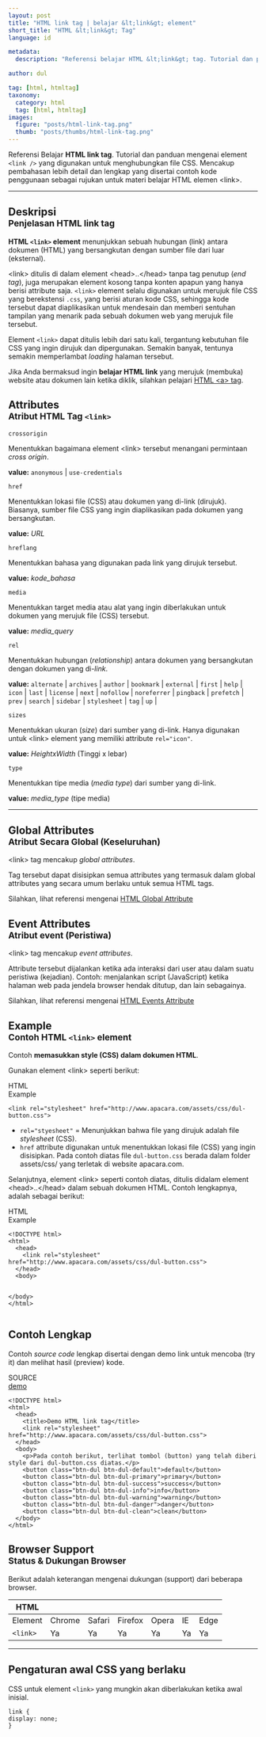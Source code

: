 ```yaml
---
layout: post
title: "HTML link tag | belajar &lt;link&gt; element"
short_title: "HTML &lt;link&gt; Tag"
language: id

metadata:
  description: "Referensi belajar HTML &lt;link&gt; tag. Tutorial dan panduan mengenai element &lt;link&gt;, penjelasan dengan contoh kode penggunaan sebagai referensi belajar HTML &lt;link&gt;"

author: dul

tag: [html, htmltag]
taxonomy:
  category: html
  tag: [html, htmltag]
images:
  figure: "posts/html-link-tag.png"
  thumb: "posts/thumbs/html-link-tag.png"
---
```

<p class="text-muted">
    Referensi Belajar <strong>HTML link tag</strong>. Tutorial dan panduan mengenai element <code>&lt;link /&gt;</code> yang digunakan untuk menghubungkan file CSS. Mencakup pembahasan lebih detail dan lengkap yang disertai contoh kode penggunaan sebagai rujukan untuk materi belajar HTML <span lang="id">elemen</span> &lt;link&gt;.
</p>
<hr class="uk-article-divider">

<h2 class="title-sub bd-danger bd-left bd-left-only">Deskripsi <br>
    <small>Penjelasan HTML <span class="html-tag">link</span> tag</small>
</h2>
<p>
  <strong>HTML <code>&lt;link&gt;</code> element</strong> menunjukkan sebuah hubungan (link) antara dokumen (HTML) yang bersangkutan dengan sumber file dari luar (eksternal).
</p>
<p>&lt;link&gt; ditulis di dalam element &lt;head&gt;..&lt;/head&gt; tanpa tag penutup (<i>end tag</i>), juga merupakan element kosong tanpa konten apapun yang hanya berisi attribute saja. <code>&lt;link&gt;</code> element selalu digunakan untuk merujuk file CSS yang berekstensi <code>.css</code>, yang berisi aturan kode CSS, sehingga kode tersebut dapat diaplikasikan untuk mendesain dan memberi sentuhan tampilan yang menarik pada sebuah dokumen web yang merujuk file tersebut.</p>
<p>Element <code>&lt;link&gt;</code> dapat ditulis lebih dari satu kali, tergantung kebutuhan file CSS yang ingin dirujuk dan dipergunakan. Semakin banyak, tentunya semakin memperlambat <i>loading</i> halaman tersebut.</p>
<p>Jika Anda bermaksud ingin <strong>belajar HTML link</strong> yang merujuk (membuka) website atau dokumen lain ketika diklik, silahkan pelajari <a href="https://www.apacara.com/blog/html-a-tag.html">HTML &lt;a&gt; tag</a>.</p>

<!-- Attribute  -->
<section id="attribute">
  <h2 class="title-sub bd-danger bd-left bd-left-only">Attributes <br>
    <small>Atribut HTML Tag <code>&lt;link&gt;</code></small>
  </h2>
<div class="icard bg-gr3 bd-primary bd-top bd-top-only">
<div class="icard-heading clearfix co-wh bg-gr2">
   <div class="icard-bar"><div class="icard-bar-left pull-left"><span><code class="txt-lg">crossorigin</code></span></div></div></div><div class="icard-body icode itheme">
        <p>Menentukkan bagaimana element &lt;link&gt; tersebut menangani permintaan <em>cross origin</em>.</p>
      <div class="icard-footer clearfix bg-gr2 icode itheme">
        <p><b>value:</b> <code>anonymous</code> | <code>use-credentials</code></p>
      </div>
    </div>
    </div>
<div class="icard bg-gr3 bd-primary bd-top bd-top-only">
<div class="icard-heading clearfix co-wh bg-gr2">
   <div class="icard-bar"><div class="icard-bar-left pull-left"><span><code class="txt-lg">href</code></span></div></div></div><div class="icard-body icode itheme">
        <p>Menentukkan lokasi file (CSS) atau dokumen yang di-link (dirujuk). Biasanya, sumber file CSS yang ingin diaplikasikan pada dokumen yang bersangkutan.</p>
      <div class="icard-footer clearfix bg-gr2 icode itheme">
        <p><b>value:</b> <i>URL</i></p>
      </div>
    </div>
    </div>
<div class="icard bg-gr3 bd-primary bd-top bd-top-only">
<div class="icard-heading clearfix co-wh bg-gr2">
   <div class="icard-bar"><div class="icard-bar-left pull-left"><span><code class="txt-lg">hreflang</code></span></div></div></div><div class="icard-body icode itheme">
        <p>Menentukkan bahasa yang digunakan pada link yang dirujuk tersebut.</p>
      <div class="icard-footer clearfix bg-gr2 icode itheme">
        <p><b>value:</b> <i>kode_bahasa</i></p>
      </div>
    </div>
    </div>
<div class="icard bg-gr3 bd-primary bd-top bd-top-only">
<div class="icard-heading clearfix co-wh bg-gr2">
   <div class="icard-bar"><div class="icard-bar-left pull-left"><span><code class="txt-lg">media</code></span></div></div></div><div class="icard-body icode itheme">
        <p>Menentukkan target media atau alat yang ingin diberlakukan untuk dokumen yang merujuk file (CSS) tersebut.</p>
      <div class="icard-footer clearfix bg-gr2 icode itheme">
        <p><b>value:</b> <i>media_query</i></p>
      </div>
    </div>
    </div>
<div class="icard bg-gr3 bd-primary bd-top bd-top-only">
<div class="icard-heading clearfix co-wh bg-gr2">
   <div class="icard-bar"><div class="icard-bar-left pull-left"><span><code class="txt-lg">rel</code></span></div></div></div><div class="icard-body icode itheme">
        <p>Menentukkan hubungan (<i>relationship</i>) antara dokumen yang bersangkutan dengan dokumen yang di-<i>link</i>.</p>
      <div class="icard-footer clearfix bg-gr2 icode itheme">
        <p><b>value:</b> <code>alternate</code> | <code>archives</code> | <code>author</code> | <code>bookmark</code> | <code>external</code> | <code>first</code> | <code>help</code> | <code>icon</code> | <code>last</code> | <code>license</code> | <code>next</code> | <code>nofollow</code> | <code>noreferrer</code> | <code>pingback</code> | <code>prefetch</code> | <code>prev</code> | <code>search</code> | <code>sidebar</code> | <code>stylesheet</code> | <code>tag</code> | <code>up</code> | </p>
      </div>
    </div>
    </div>
<div class="icard bg-gr3 bd-primary bd-top bd-top-only">
<div class="icard-heading clearfix co-wh bg-gr2">
   <div class="icard-bar"><div class="icard-bar-left pull-left"><span><code class="txt-lg">sizes</code></span></div></div></div><div class="icard-body icode itheme">
        <p>Menentukkan ukuran (<em>size</em>) dari sumber yang di-link. Hanya digunakan untuk &lt;link&gt; element yang memiliki attribute <code>rel="icon"</code>.</p>
      <div class="icard-footer clearfix bg-gr2 icode itheme">
        <p><b>value:</b> <i>HeightxWidth</i> (Tinggi x lebar)</p>
      </div>
    </div>
    </div>
<div class="icard bg-gr3 bd-primary bd-top bd-top-only">
<div class="icard-heading clearfix co-wh bg-gr2">
   <div class="icard-bar"><div class="icard-bar-left pull-left"><span><code class="txt-lg">type</code></span></div></div></div><div class="icard-body icode itheme">
        <p>Menentukkan tipe media (<i>media type</i>) dari sumber yang di-link.</p>
      <div class="icard-footer clearfix bg-gr2 icode itheme">
        <p><b>value:</b> <i>media_type</i> (tipe media)</p>
      </div>
    </div>
  </div>
</section>

<hr class="uk-article-divider">
<!-- Global Attributes -->
<section id="global-attribute">
  <h2 class="title-sub bd-danger bd-left bd-left-only">Global Attributes <br>
    <small>Atribut Secara Global (Keseluruhan)</small>
  </h2>
  <div class="">
    <p>&lt;link&gt; tag mencakup <em>global attributes</em>.</p>
    <div class="collapse-global uk-hidden" aria-hidden="true">
      <p>Tag tersebut dapat disisipkan semua attributes yang termasuk dalam global attributes yang secara umum berlaku untuk semua HTML tags.</p>
      <div class="footer-callout info">
        <p>Silahkan, lihat referensi mengenai <a href="https://www.apacara.com/tutorial/html/html-global-attribute.html">HTML Global Attribute</a></p>
      </div>
    </div>
  </div>
</section>

<!-- Event Attributes -->
<section>
  <h2 class="title-sub bd-danger bd-left bd-left-only">Event Attributes <br>
    <small>Atribut event  (Peristiwa)</small>
  </h2>
  <div class="dul-callout dul-callout-warning">
    <p>&lt;link&gt; tag mencakup <em>event attributes</em>. </p>
    <div>
      <p>Attribute tersebut dijalankan ketika ada interaksi dari user atau dalam suatu peristiwa (kejadian). Contoh: menjalankan script (JavaScript) ketika halaman web pada jendela browser hendak ditutup, dan lain sebagainya.</p>
      <div class="footer-callout warning">
        <p>Silahkan, lihat referensi mengenai <a href="https://www.apacara.com/tutorial/html/html-event-attribute.html">HTML Events Attribute</a></p>
      </div>
    </div>
  </div>
</section>

<!-- Example -->
<section id="example">
  <h2 class="title-sub bd-danger bd-left bd-left-only">Example<br>
    <small>Contoh HTML <code>&lt;link&gt;</code> element</small>
  </h2>
  <div class="dul-block">
  <p>Contoh <strong>memasukkan style (CSS) dalam dokumen HTML</strong>.</p>
  <p>Gunakan element &lt;link&gt; seperti berikut:</p>
<!-- HTML Code Example -->
<div class="icard">
<div class="icard-heading clearfix co-wh bg-pi2">
<div class="icard-bar">
  <div class="icard-bar-left pull-left">
    <i class="fa fa-html5" aria-hidden="true"></i>
    <span>HTML</span>
  </div>
  <div class="icard-bar-right pull-right">
    <span>Example</span>
  </div>
</div>
</div>
<div class="icard-body icode itheme">
<pre class="prettyprint linenums line-numbers highlight language-markup"><code data-language="html" class="html  language-markup"><span class="token tag"><span class="token tag"><span class="token punctuation">&lt;</span>link</span> <span class="token attr-name">rel</span><span class="token attr-value"><span class="token punctuation">=</span><span class="token punctuation">"</span>stylesheet<span class="token punctuation">"</span></span> <span class="token attr-name">href</span><span class="token attr-value"><span class="token punctuation">=</span><span class="token punctuation">"</span>http://www.apacara.com/assets/css/dul-button.css<span class="token punctuation">"</span></span><span class="token punctuation">&gt;</span></span><span aria-hidden="true" class="line-numbers-rows"><span></span></span></code>
</pre>
</div>
</div>
  <ul>
    <li>
    <code>rel="styesheet"</code> = Menunjukkan bahwa file yang dirujuk adalah file <i>stylesheet</i> (CSS).</li>
    <li><code>href</code> attribute digunakan untuk menentukkan lokasi file (CSS) yang ingin disisipkan. Pada contoh diatas file <code>dul-button.css</code> berada dalam folder <span class="uk-text-primary">assets/css/</span> yang terletak di website apacara.com.</li>
  </ul>
  <p>Selanjutnya, element &lt;link&gt; seperti contoh diatas, ditulis didalam element &lt;head&gt;..&lt;/head&gt; dalam sebuah dokumen HTML. Contoh lengkapnya, adalah sebagai berikut:</p>
<div class="icard">
<div class="icard-heading clearfix co-wh bg-pi2">
<div class="icard-bar">
  <div class="icard-bar-left pull-left">
    <i class="fa fa-html5" aria-hidden="true"></i>
    <span>HTML</span>
  </div>
  <div class="icard-bar-right pull-right">
    <span>Example</span>
  </div>
</div>
</div>
<div class="icard-body icode itheme">
<pre class="prettyprint linenums line-numbers highlight language-markup"><code data-language="html" class="html  language-markup"><span class="token doctype">&lt;!DOCTYPE html&gt;</span>
<span class="token tag"><span class="token tag"><span class="token punctuation">&lt;</span>html</span><span class="token punctuation">&gt;</span></span>
  <span class="token tag"><span class="token tag"><span class="token punctuation">&lt;</span>head</span><span class="token punctuation">&gt;</span></span>
    <span class="token tag"><span class="token tag"><span class="token punctuation">&lt;</span>link</span> <span class="token attr-name">rel</span><span class="token attr-value"><span class="token punctuation">=</span><span class="token punctuation">"</span>stylesheet<span class="token punctuation">"</span></span> <span class="token attr-name">href</span><span class="token attr-value"><span class="token punctuation">=</span><span class="token punctuation">"</span>http://www.apacara.com/assets/css/dul-button.css<span class="token punctuation">"</span></span><span class="token punctuation">&gt;</span></span>
  <span class="token tag"><span class="token tag"><span class="token punctuation">&lt;/</span>head</span><span class="token punctuation">&gt;</span></span>
  <span class="token tag"><span class="token tag"><span class="token punctuation">&lt;</span>body</span><span class="token punctuation">&gt;</span></span>

  <span class="token tag"><span class="token tag"><span class="token punctuation">&lt;/</span>body</span><span class="token punctuation">&gt;</span></span>
<span class="token tag"><span class="token tag"><span class="token punctuation">&lt;/</span>html</span><span class="token punctuation">&gt;</span></span><span aria-hidden="true" class="line-numbers-rows"><span></span><span></span><span></span><span></span><span></span><span></span><span></span><span></span><span></span></span></code>
</pre>
</div>
</div>
  </div>
</section>
<h2 class="title-sub bd-danger bd-left bd-left-only">Contoh Lengkap
</h2>
<p>Contoh <em>source code</em> lengkap disertai dengan demo link untuk mencoba (try it) dan melihat hasil (preview) kode.</p>
<div class="icard">
  <div class="icard-heading clearfix co-wh bg-pi2">
    <div class="icard-bar">
      <div class="icard-bar-left pull-left">
        <i class="fa fa-html5" aria-hidden="true"></i>
        <span>SOURCE</span>
      </div>
      <div class="icard-bar-right pull-right">
        <a href="https://www.apacara.com/example/html/tag/link.html" target="_blank"><span>demo</span><i class="fa fa-external-link" role="button"></i></a>
      </div>
    </div>
  </div>
  <div class="icard-body icode itheme bg-gr3">
<pre class="prettyprint highlight max-height language-markup"><code data-language="html" class="inline  language-markup"><span class="token doctype">&lt;!DOCTYPE html&gt;</span>
<span class="token tag"><span class="token tag"><span class="token punctuation">&lt;</span>html</span><span class="token punctuation">&gt;</span></span>
  <span class="token tag"><span class="token tag"><span class="token punctuation">&lt;</span>head</span><span class="token punctuation">&gt;</span></span>
    <span class="token tag"><span class="token tag"><span class="token punctuation">&lt;</span>title</span><span class="token punctuation">&gt;</span></span>Demo HTML link tag<span class="token tag"><span class="token tag"><span class="token punctuation">&lt;/</span>title</span><span class="token punctuation">&gt;</span></span>
    <span class="token tag"><span class="token tag"><span class="token punctuation">&lt;</span>link</span> <span class="token attr-name">rel</span><span class="token attr-value"><span class="token punctuation">=</span><span class="token punctuation">"</span>stylesheet<span class="token punctuation">"</span></span> <span class="token attr-name">href</span><span class="token attr-value"><span class="token punctuation">=</span><span class="token punctuation">"</span>http://www.apacara.com/assets/css/dul-button.css<span class="token punctuation">"</span></span><span class="token punctuation">&gt;</span></span>
  <span class="token tag"><span class="token tag"><span class="token punctuation">&lt;/</span>head</span><span class="token punctuation">&gt;</span></span>
  <span class="token tag"><span class="token tag"><span class="token punctuation">&lt;</span>body</span><span class="token punctuation">&gt;</span></span>
    <span class="token tag"><span class="token tag"><span class="token punctuation">&lt;</span>p</span><span class="token punctuation">&gt;</span></span>Pada contoh berikut, terlihat tombol (button) yang telah diberi style dari dul-button.css diatas.<span class="token tag"><span class="token tag"><span class="token punctuation">&lt;/</span>p</span><span class="token punctuation">&gt;</span></span>
    <span class="token tag"><span class="token tag"><span class="token punctuation">&lt;</span>button</span> <span class="token attr-name">class</span><span class="token attr-value"><span class="token punctuation">=</span><span class="token punctuation">"</span>btn-dul btn-dul-default<span class="token punctuation">"</span></span><span class="token punctuation">&gt;</span></span>default<span class="token tag"><span class="token tag"><span class="token punctuation">&lt;/</span>button</span><span class="token punctuation">&gt;</span></span>
    <span class="token tag"><span class="token tag"><span class="token punctuation">&lt;</span>button</span> <span class="token attr-name">class</span><span class="token attr-value"><span class="token punctuation">=</span><span class="token punctuation">"</span>btn-dul btn-dul-primary<span class="token punctuation">"</span></span><span class="token punctuation">&gt;</span></span>primary<span class="token tag"><span class="token tag"><span class="token punctuation">&lt;/</span>button</span><span class="token punctuation">&gt;</span></span>
    <span class="token tag"><span class="token tag"><span class="token punctuation">&lt;</span>button</span> <span class="token attr-name">class</span><span class="token attr-value"><span class="token punctuation">=</span><span class="token punctuation">"</span>btn-dul btn-dul-success<span class="token punctuation">"</span></span><span class="token punctuation">&gt;</span></span>success<span class="token tag"><span class="token tag"><span class="token punctuation">&lt;/</span>button</span><span class="token punctuation">&gt;</span></span>
    <span class="token tag"><span class="token tag"><span class="token punctuation">&lt;</span>button</span> <span class="token attr-name">class</span><span class="token attr-value"><span class="token punctuation">=</span><span class="token punctuation">"</span>btn-dul btn-dul-info<span class="token punctuation">"</span></span><span class="token punctuation">&gt;</span></span>info<span class="token tag"><span class="token tag"><span class="token punctuation">&lt;/</span>button</span><span class="token punctuation">&gt;</span></span>
    <span class="token tag"><span class="token tag"><span class="token punctuation">&lt;</span>button</span> <span class="token attr-name">class</span><span class="token attr-value"><span class="token punctuation">=</span><span class="token punctuation">"</span>btn-dul btn-dul-warning<span class="token punctuation">"</span></span><span class="token punctuation">&gt;</span></span>warning<span class="token tag"><span class="token tag"><span class="token punctuation">&lt;/</span>button</span><span class="token punctuation">&gt;</span></span>
    <span class="token tag"><span class="token tag"><span class="token punctuation">&lt;</span>button</span> <span class="token attr-name">class</span><span class="token attr-value"><span class="token punctuation">=</span><span class="token punctuation">"</span>btn-dul btn-dul-danger<span class="token punctuation">"</span></span><span class="token punctuation">&gt;</span></span>danger<span class="token tag"><span class="token tag"><span class="token punctuation">&lt;/</span>button</span><span class="token punctuation">&gt;</span></span>
    <span class="token tag"><span class="token tag"><span class="token punctuation">&lt;</span>button</span> <span class="token attr-name">class</span><span class="token attr-value"><span class="token punctuation">=</span><span class="token punctuation">"</span>btn-dul btn-dul-clean<span class="token punctuation">"</span></span><span class="token punctuation">&gt;</span></span>clean<span class="token tag"><span class="token tag"><span class="token punctuation">&lt;/</span>button</span><span class="token punctuation">&gt;</span></span>
  <span class="token tag"><span class="token tag"><span class="token punctuation">&lt;/</span>body</span><span class="token punctuation">&gt;</span></span>
<span class="token tag"><span class="token tag"><span class="token punctuation">&lt;/</span>html</span><span class="token punctuation">&gt;</span></span></code>
</pre>
  </div>
</div>
<!-- Article Aside -->

<!-- Browser Support -->
<aside id="browser">
<h2 class="title-sub bd-danger bd-left bd-left-only">Browser Support <br>
  <small>Status &amp; Dukungan Browser </small>
</h2>
<p>Berikut adalah keterangan mengenai dukungan (support) dari beberapa browser.</p>
<div class="table-responsive uk-overflow-container">
  <table class="table uk-table uk-text-nowrap full-width">
        <thead>
          <tr>
            <th>HTML</th>
            <th title="Chrome"><i class="fa fa-chrome fa fa-lg"></i></th>
            <th title="Safari"><i class="fa fa-safari fa fa-lg"></i></th>
            <th title="Firefox"><i class="fa fa-firefox fa fa-lg"></i></th>
            <th title="Opera"><i class="fa fa-opera fa fa-lg"></i></th>
            <th title="Internet Explorer"><i class="fa fa-internet-explorer fa fa-lg"></i></th>
            <th title="Edge"><i class="fa fa-edge fa fa-lg"></i></th>
          </tr>
        </thead>
        <tbody>
          <tr>
            <td>Element</td>
            <td>Chrome</td>
            <td>Safari</td>
            <td>Firefox</td>
            <td>Opera</td>
            <td>IE</td>
            <td>Edge</td>
          </tr>
          <tr>
            <td><code>&lt;link&gt;</code></td>
            <td class="success">Ya</td>
            <td class="success">Ya</td>
            <td class="success">Ya</td>
            <td class="success">Ya</td>
            <td class="success">Ya</td>
            <td class="success">Ya</td>
          </tr>
        </tbody>
  </table>
</div>

<hr class="uk-article-divider">
<!-- Default CSS -->
<div class="dul-block">
  <h2 class="title-sub bd-danger bd-left bd-left-only">Pengaturan awal CSS yang berlaku&nbsp;</h2>
  <p>CSS untuk element <code>&lt;link&gt;</code> yang mungkin akan diberlakukan ketika awal inisial.</p>
  <div class="icode itheme css">
<pre class="prettyprint highlight language-css"><code data-language="css" class=" inline language-css"><span class="token selector">link</span> <span class="token punctuation">{</span>
<span class="token property">display</span><span class="token punctuation">:</span> none<span class="token punctuation">;</span>
<span class="token punctuation">}</span></code></pre>
</div>
</div>

</aside>